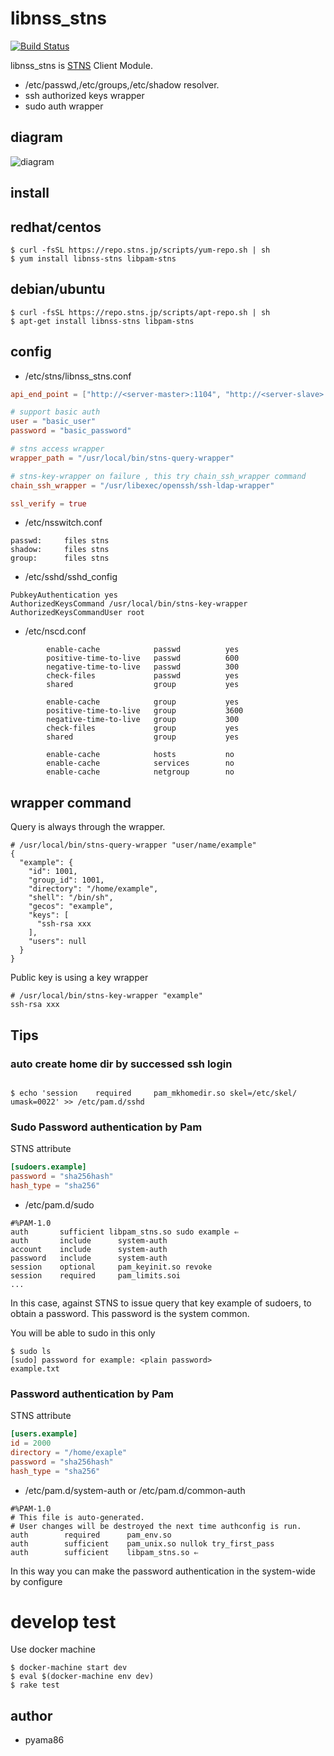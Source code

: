 # libnss_stns
[![Build Status](https://travis-ci.org/STNS/libnss_stns.svg?branch=master)](https://travis-ci.org/STNS/libnss_stns)

libnss_stns is [STNS](https://github.com/pyama86/STNS) Client Module.
* /etc/passwd,/etc/groups,/etc/shadow resolver.
* ssh authorized keys wrapper
* sudo auth wrapper

## diagram
![diagram](https://cloud.githubusercontent.com/assets/8022082/14065462/37435f26-f465-11e5-9d3a-c25b81cf6ae1.png)

## install
## redhat/centos
```
$ curl -fsSL https://repo.stns.jp/scripts/yum-repo.sh | sh
$ yum install libnss-stns libpam-stns
```
## debian/ubuntu
```
$ curl -fsSL https://repo.stns.jp/scripts/apt-repo.sh | sh
$ apt-get install libnss-stns libpam-stns
```

## config
* /etc/stns/libnss_stns.conf
```toml
api_end_point = ["http://<server-master>:1104", "http://<server-slave>:1104"]

# support basic auth
user = "basic_user"
password = "basic_password"

# stns access wrapper
wrapper_path = "/usr/local/bin/stns-query-wrapper"

# stns-key-wrapper on failure , this try chain_ssh_wrapper command
chain_ssh_wrapper = "/usr/libexec/openssh/ssh-ldap-wrapper"

ssl_verify = true
```

* /etc/nsswitch.conf
```
passwd:     files stns
shadow:     files stns
group:      files stns
```

* /etc/sshd/sshd_config

```
PubkeyAuthentication yes
AuthorizedKeysCommand /usr/local/bin/stns-key-wrapper
AuthorizedKeysCommandUser root
```

* /etc/nscd.conf
```
        enable-cache            passwd          yes
        positive-time-to-live   passwd          600
        negative-time-to-live   passwd          300
        check-files             passwd          yes
        shared                  group           yes

        enable-cache            group           yes
        positive-time-to-live   group           3600
        negative-time-to-live   group           300
        check-files             group           yes
        shared                  group           yes

        enable-cache            hosts           no
        enable-cache            services        no
        enable-cache            netgroup        no
```

## wrapper command
Query is always through the wrapper.

```
# /usr/local/bin/stns-query-wrapper "user/name/example"
{
  "example": {
    "id": 1001,
    "group_id": 1001,
    "directory": "/home/example",
    "shell": "/bin/sh",
    "gecos": "example",
    "keys": [
      "ssh-rsa xxx
    ],
    "users": null
  }
}
```

Public key is using a key wrapper

```
# /usr/local/bin/stns-key-wrapper "example"
ssh-rsa xxx
```

## Tips
### auto create home dir by successed ssh login
```

$ echo 'session    required     pam_mkhomedir.so skel=/etc/skel/ umask=0022' >> /etc/pam.d/sshd

```

### Sudo Password authentication by Pam
STNS attribute

```toml
[sudoers.example]
password = "sha256hash"
hash_type = "sha256"
```

* /etc/pam.d/sudo
```
#%PAM-1.0
auth       sufficient libpam_stns.so sudo example ⇐
auth       include      system-auth
account    include      system-auth
password   include      system-auth
session    optional     pam_keyinit.so revoke
session    required     pam_limits.soi
...
```
In this case, against STNS to issue query that key example of sudoers, to obtain a password.
This password is the system common.

You will be able to sudo in this only

```
$ sudo ls
[sudo] password for example: <plain password>
example.txt
```

### Password authentication by Pam
STNS attribute
```toml
[users.example]
id = 2000
directory = "/home/exaple"
password = "sha256hash"
hash_type = "sha256"
```

* /etc/pam.d/system-auth or /etc/pam.d/common-auth

```
#%PAM-1.0
# This file is auto-generated.
# User changes will be destroyed the next time authconfig is run.
auth        required      pam_env.so
auth        sufficient    pam_unix.so nullok try_first_pass
auth        sufficient    libpam_stns.so ⇐
```

In this way you can make the password authentication in the system-wide by configure

# develop test
Use docker machine

```
$ docker-machine start dev
$ eval $(docker-machine env dev)
$ rake test
```

## author
* pyama86

